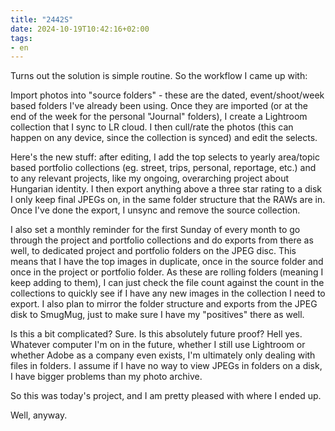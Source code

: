 ```yaml
---
title: "2442S"
date: 2024-10-19T10:42:16+02:00
tags:
- en
---
```


Turns out the solution is simple routine. So the workflow I came up with:

Import photos into "source folders" - these are the dated, event/shoot/week based folders I've already been using. Once they are imported (or at the end of the week for the personal "Journal" folders), I create a Lightroom collection that I sync to LR cloud. I then cull/rate the photos (this can happen on any device, since the collection is synced) and edit the selects.

Here's the new stuff: after editing, I add the top selects to yearly area/topic based portfolio collections (eg. street, trips, personal, reportage, etc.) and to any relevant projects, like my ongoing, overarching project about Hungarian identity. I then export anything above a three star rating to a disk I only keep final JPEGs on, in the same folder structure that the RAWs are in. Once I've done the export, I unsync and remove the source collection.

I also set a monthly reminder for the first Sunday of every month to go through the project and portfolio collections and do exports from there as well, to dedicated project and portfolio folders on the JPEG disc. This means that I have the top images in duplicate, once in the source folder and once in the project or portfolio folder. As these are rolling folders (meaning I keep adding to them), I can just check the file count against the count in the collections to quickly see if I have any new images in the collection I need to export. I also plan to mirror the folder structure and exports from the JPEG disk to SmugMug, just to make sure I have my "positives" there as well.

Is this a bit complicated? Sure. Is this absolutely future proof? Hell yes. Whatever computer I'm on in the future, whether I still use Lightroom or whether Adobe as a company even exists, I'm ultimately only dealing with files in folders. I assume if I have no way to view JPEGs in folders on a disk, I have bigger problems than my photo archive.

So this was today's project, and I am pretty pleased with where I ended up.

Well, anyway.
